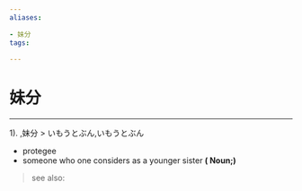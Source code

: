 ```yaml
---
aliases:
    
- 妹分
tags:
    
---
```


# 妹分
---
1).
,妹分 > いもうとぶん,いもうとぶん

- protegee
- someone who one considers as a younger sister
**( Noun;)**
> see also: 
            